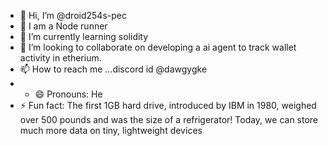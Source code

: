 - 👋 Hi, I’m @droid254s-pec
- 👀 I am a Node runner
- 🌱 I’m currently learning solidity
- 💞️ I’m looking to collaborate on developing a ai agent to track wallet activity in etherium.
- 📫 How to reach me ...discord id @dawgygke
- - 😄 Pronouns: He
- ⚡ Fun fact: The first 1GB hard drive, introduced by IBM in 1980, weighed over 500 pounds and was the size of a refrigerator! Today, we can store much more data on tiny, lightweight devices

<!---
droid254s-pec/droid254s-pec is a ✨ special ✨ repository because its `README.md` (this file) appears on your GitHub profile.
You can click the Preview link to take a look at your changes.
--->

